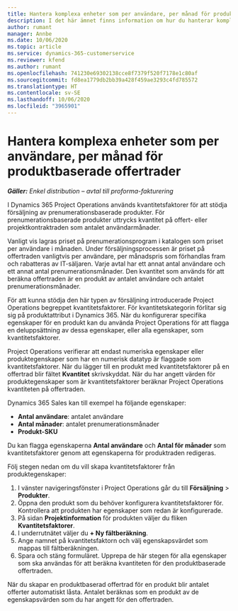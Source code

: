 ```yaml
---
title: Hantera komplexa enheter som per användare, per månad för produktbaserade offertrader
description: I det här ämnet finns information om hur du hanterar komplexa enheter för produktbaserade offertrader.
author: rumant
manager: Annbe
ms.date: 10/06/2020
ms.topic: article
ms.service: dynamics-365-customerservice
ms.reviewer: kfend
ms.author: rumant
ms.openlocfilehash: 741230e69302138cce8f7379f520f7178e1c80af
ms.sourcegitcommit: fd8ea1779db2bb39a428f459ae3293c4fd785572
ms.translationtype: HT
ms.contentlocale: sv-SE
ms.lasthandoff: 10/06/2020
ms.locfileid: "3965901"
---
```

# <a name="managing-complex-units-such-as-per-user-per-month-for-product-based-quote-lines"></a>Hantera komplexa enheter som per användare, per månad för produktbaserade offertrader

_**Gäller:** Enkel distribution – avtal till proforma-fakturering_

I Dynamics 365 Project Operations används kvantitetsfaktorer för att stödja försäljning av prenumerationsbaserade produkter. För prenumerationsbaserade produkter uttrycks kvantitet på offert- eller projektkontraktraden som antalet användarmånader.

Vanligt vis lagras priset på prenumerationsprogram i katalogen som priset per användare i månaden. Under försäljningsprocessen är priset på offertraden vanligtvis per användare, per månadspris som förhandlas fram och rabatteras av IT-säljaren. Varje avtal har ett annat antal användare och ett annat antal prenumerationsmånader. Den kvantitet som används för att beräkna offertraden är en produkt av antalet användare och antalet prenumerationsmånader.

För att kunna stödja den här typen av försäljning introducerade Project Operations begreppet kvantitetsfaktorer. För kvantitetskategorin förlitar sig sig på produktattribut i Dynamics 365. När du konfigurerar specifika egenskaper för en produkt kan du använda Project Operations för att flagga en deluppsättning av dessa egenskaper, eller alla egenskaper, som kvantitetsfaktorer.

Project Operations verifierar att endast numeriska egenskaper eller produktegenskaper som har en numerisk datatyp är flaggade som kvantitetsfaktorer. När du lägger till en produkt med kvantitetsfaktorer på en offertrad blir fältet **Kvantitet** skrivskyddat. När du har angett värden för produktegenskaper som är kvantitetsfaktorer beräknar Project Operations kvantiteten på offertraden.

Dynamics 365 Sales kan till exempel ha följande egenskaper:

- **Antal användare**: antalet användare
- **Antal månader**: antalet prenumerationsmånader
- **Produkt-SKU**

Du kan flagga egenskaperna **Antal användare** och **Antal för månader** som kvantitetsfaktorer genom att egenskaperna för produktraden redigeras.

Följ stegen nedan om du vill skapa kvantitetsfaktorer från produktegenskaper:

1. I vänster navigeringsfönster i Project Operations går du till **Försäljning** > **Produkter**.
2. Öppna den produkt som du behöver konfigurera kvantitetsfaktorer för. Kontrollera att produkten har egenskaper som redan är konfigurerade.
3. På sidan **Projektinformation** för produkten väljer du fliken **Kvantitetsfaktorer**.
4. I underrutnätet väljer du **+ Ny fältberäkning**.
5. Ange namnet på kvantitetsfaktorn och välj egenskapsvärdet som mappas till fältberäkningen.
6. Spara och stäng formuläret. Upprepa de här stegen för alla egenskaper som ska användas för att beräkna kvantiteten för den produktbaserade offertraden.

När du skapar en produktbaserad offertrad för en produkt blir antalet offerter automatiskt låsta. Antalet beräknas som en produkt av de egenskapsvärden som du har angett för den offertraden.
